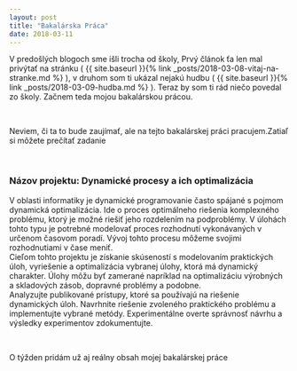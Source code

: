```yaml
---
layout: post
title: "Bakalárska Práca"
date: 2018-03-11
---
```


<p> V predošlých blogoch sme išli trocha od školy, Prvý článok ťa len mal privýtať na stránku ( {{ site.baseurl }}{% link _posts/2018-03-08-vitaj-na-stranke.md %} ), v druhom som ti ukázal nejakú hudbu ( {{ site.baseurl }}{% link _posts/2018-03-09-hudba.md %} ). Teraz by som ti rád niečo povedal zo školy. Začnem teda mojou bakalárskou prácou. </p>
<br>
<p> Neviem, či ta to bude zaujímať, ale na tejto bakalárskej práci pracujem.Zatiaľ si môžete prečítať zadanie</p>
<br>

<h3>Názov projektu: Dynamické procesy a ich optimalizácia</h3>
<p>
V oblasti informatiky je dynamické programovanie často spájané s pojmom dynamická optimalizácia. Ide o proces optimálneho riešenia komplexného problému, ktorý je možné riešiť jeho rozdelením na podproblémy. V úlohách tohto typu je potrebné modelovať proces rozhodnutí vykonávaných v určenom časovom poradí. Vývoj tohto procesu môžeme svojimi rozhodnutiami v čase meniť.<br>
Cieľom tohto projektu je získanie skúseností s modelovaním praktických úloh, vyriešenie a optimalizácia vybranej úlohy, ktorá má dynamický charakter. Úlohy môžu byť zamerané napríklad na optimalizáciu výrobných a skladových zásob, dopravné problémy a podobne.<br>
Analyzujte publikované prístupy, ktoré sa používajú na riešenie dynamických úloh. Navrhnite riešenie zvoleného praktického problému a implementujte vybrané metódy. Experimentálne overte správnosť návrhu a výsledky experimentov zdokumentujte. <br>
</p>

<br>

<p> O týžden pridám už aj reálny obsah mojej bakalárskej práce</p>
